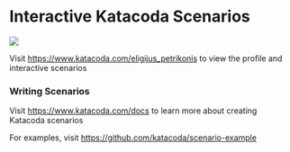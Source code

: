 # Interactive Katacoda Scenarios

[![](http://shields.katacoda.com/katacoda/eligijus_petrikonis/count.svg)](https://www.katacoda.com/eligijus_petrikonis "Get your profile on Katacoda.com")

Visit https://www.katacoda.com/eligijus_petrikonis to view the profile and interactive scenarios

### Writing Scenarios
Visit https://www.katacoda.com/docs to learn more about creating Katacoda scenarios

For examples, visit https://github.com/katacoda/scenario-example
